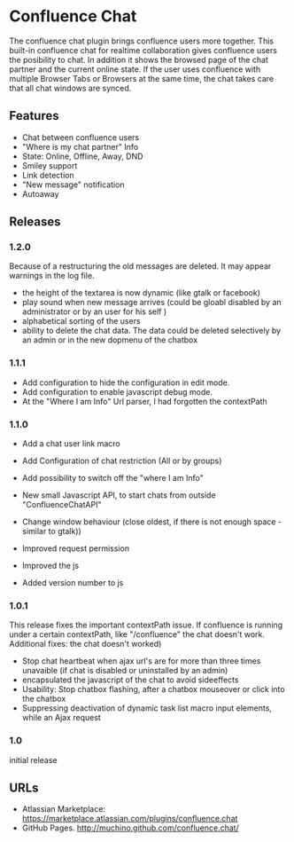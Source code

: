 # Confluence Chat 

The confluence chat plugin  brings confluence users more together.  This built-in confluence chat for realtime collaboration gives confluence users the posibility to chat. In addition it shows the browsed page of the chat partner and the current online state.
If the user uses confluence with multiple Browser Tabs or Browsers at the same time, the chat takes care that all chat windows are synced. 

## Features

* Chat between confluence users
* "Where is my chat partner" Info
* State: Online, Offline, Away, DND
* Smiley support
* Link detection
* "New message" notification
* Autoaway

## Releases

### 1.2.0
Because of a restructuring the old messages are deleted. It may appear warnings in the log file.

* the height of the textarea is now dynamic (like gtalk or facebook)
* play sound when new message arrives (could be gloabl disabled by an administrator or by an user for his self )
* alphabetical sorting of the users
* ability to delete the chat data. The data could be deleted selectively by an admin or in the new dopmenu of the chatbox 

### 1.1.1 
* Add configuration to hide the configuration in edit mode. 
* Add configuration to enable javascript debug mode.
* At the "Where I am Info" Url parser, I had forgotten the contextPath

### 1.1.0
* Add a chat user link macro
* Add Configuration of chat restriction (All or by groups)
* Add possibility to switch off the "where I am Info"
* New small Javascript API, to start chats from outside  "ConfluenceChatAPI"

* Change window behaviour (close oldest, if there is not enough space  - similar to gtalk))
* Improved request permission
* Improved the js
* Added version number to js 

### 1.0.1 
This release fixes the  important contextPath issue. If confluence is  running under a certain contextPath, like "/confluence" the chat doesn't work. Additional fixes:
the chat doesn't worked)

* Stop chat heartbeat when ajax url's are for more than three times unavaible (if chat is disabled or uninstalled by an admin)
* encapsulated the javascript of the chat to avoid sideeffects
* Usability: Stop chatbox flashing, after a chatbox mouseover or click into the chatbox
* Suppressing deactivation of dynamic task list macro input elements, while an Ajax request

### 1.0 

initial release

## URLs

* Atlassian Marketplace: https://marketplace.atlassian.com/plugins/confluence.chat
* GitHub Pages. http://muchino.github.com/confluence.chat/